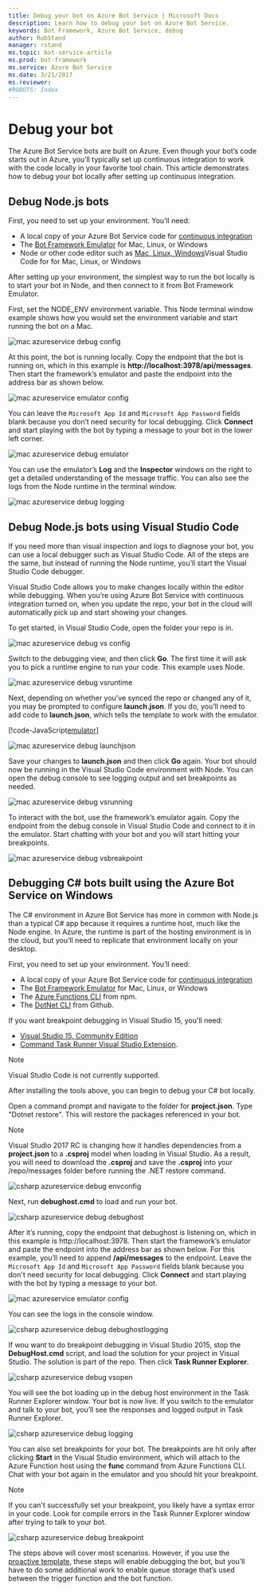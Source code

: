 ```yaml
---
title: Debug your bot on Azure Bot Service | Microsoft Docs
description: Learn how to debug your bot on Azure Bot Service.
keywords: Bot Framework, Azure Bot Service, debug
author: RobStand
manager: rstand
ms.topic: bot-service-article
ms.prod: bot-framework
ms.service: Azure Bot Service
ms.date: 3/21/2017
ms.reviewer:
#ROBOTS: Index
---
```


# Debug your bot

The Azure Bot Service bots are built on Azure. Even though your bot’s code starts out in Azure, you’ll typically set up continuous integration to work with the code locally in your favorite tool chain. This article demonstrates how to debug your bot locally after setting up continuous integration.

## Debug Node.js bots

First, you need to set up your environment. You’ll need:
- A local copy of your Azure Bot Service code for  [continuous integration](~/azure-bot-service/continuous-integration.md)
- The <a href="https://docs.botframework.com/en-us/downloads/" target="_blank">Bot Framework Emulator</a> for Mac, Linux, or Windows</a>
- Node or other code editor such as <a href="https://code.visualstudio.com/" target="_blank">Mac, Linux, Windows</a>Visual Studio Code for <a href="https://code.visualstudio.com/" target="_blank"></a> for Mac, Linux, or Windows

After setting up your environment, the simplest way to run the bot locally is to start your bot in Node, and then connect to it from Bot Framework Emulator. 

First, set the NODE_ENV environment variable. This Node terminal window example shows how you would set the environment variable and start running the bot on a Mac.

![mac azureservice debug config](~/media/mac-azureservice-debug-config.png)

At this point, the bot is running locally. Copy the endpoint that the bot is running on, which in this example is **http://localhost:3978/api/messages**. Then start the framework’s emulator and paste the endpoint into the address bar as shown below.

![mac azureservice emulator config](~/media/mac-azureservice-emulator-config.png)

You can leave the `Microsoft App Id` and `Microsoft App Password` fields blank because you don’t need security for local debugging. Click **Connect** and start playing with the bot by typing a message to your bot in the lower left corner.

![mac azureservice debug emulator](~/media/mac-azureservice-debug-emulator.png)

You can use the emulator’s **Log** and the **Inspector** windows on the right to get a detailed understanding of the message traffic. You can also see the logs from the Node runtime in the terminal window.

![mac azureservice debug logging](~/media/mac-azureservice-debug-logging.png)

## Debug Node.js bots using Visual Studio Code

If you need more than visual inspection and logs to diagnose your bot, you can use a local debugger such as Visual Studio Code. All of the steps are the same, but instead of running the Node runtime, you’ll start the Visual Studio Code debugger.

Visual Studio Code allows you to make changes locally within the editor while debugging. When you’re using Azure Bot Service with continuous integration turned on, when you update the repo, your bot in the cloud will automatically pick up and start showing your changes. 

To get started, in Visual Studio Code, open the folder your repo is in.

![mac azureservice debug vs config](~/media/mac-azureservice-debug-vs-config.png)

Switch to the debugging view, and then click **Go**. The first time it will ask you to pick a runtime engine to run your code. This example uses Node.

![mac azureservice debug vsruntime](~/media/mac-azureservice-debug-vsruntime.png)

Next, depending on whether you’ve synced the repo or changed any of it, you may be prompted to configure **launch.json**. If you do, you’ll need to add code to **launch.json**, which tells the template to work with the emulator.

[!code-JavaScript[emulator](~/includes/code/azure-bot-debug.js#emulator)]

![mac azureservice debug launchjson](~/media/mac-azureservice-debug-launchjson.png)

Save your changes to **launch.json** and then click **Go** again. Your bot should now be running in the Visual Studio Code environment with Node. You can open the debug console to see logging output and set breakpoints as needed.

![mac azureservice debug vsrunning](~/media/mac-azureservice-debug-vsrunning.png)

To interact with the bot, use the framework’s emulator again. Copy the endpoint from the debug console in Visual Studio Code and connect to it in the emulator. Start chatting with your bot and you will start hitting your breakpoints.

![mac azureservice debug vsbreakpoint](~/media/mac-azureservice-debug-vsbreakpoint.png)

## Debugging C&#35; bots built using the Azure Bot Service on Windows

The C# environment in Azure Bot Service has more in common with Node.js than a typical C# app because it requires a runtime host, much like the Node engine. In Azure, the runtime is part of the hosting environment is in the cloud, but you’ll need to replicate that environment locally on your desktop.

First, you need to set up your environment. You’ll need:

- A local copy of your Azure Bot Service code for  [continuous integration](~/azure-bot-service/continuous-integration.md)
- The <a href="https://docs.botframework.com/en-us/downloads/" target="_blank">Bot Framework Emulator</a> for Mac, Linux, or Windows</a>
- The <a href="https://www.npmjs.com/package/azure-functions-cli" target="_blank">Azure Functions CLI</a> from npm.  
- The <a href="https://github.com/dotnet/cli" target="_blank">DotNet CLI</a> from Github.

If you want breakpoint debugging in Visual Studio 15, you'll need:

- <a href="https://www.visualstudio.com/downloads/" target="_blank">Visual Studio 15, Community Edition</a>
- <a href="https://marketplace.visualstudio.com/items?itemName=MadsKristensen.CommandTaskRunner" target="_blank">Command Task Runner Visual Studio Extension</a>.

>[!NOTE]
>Visual Studio Code is not currently supported.

After installing the tools above, you can begin to debug your C# bot locally.

Open a command prompt and navigate to the folder for **project.json**. Type "Dotnet restore". This will restore the packages referenced in your bot.

>[!NOTE]
>Visual Studio 2017 RC is changing how it handles dependencies from a **project.json** to a **.csproj** model when loading in Visual Studio. As a result, you will need to download the **.csproj** and save the **.csproj** into your /repo/messages folder before running the .NET restore command.

![csharp azureservice debug envconfig](~/media/csharp-azureservice-debug-envconfig.png)

Next, run **debughost.cmd** to load and run your bot.

![csharp azureservice debug debughost](~/media/csharp-azureservice-debug-debughost.png)

After it’s running, copy the endpoint that debughost is listening on, which in this example is http://localhost:3978. Then start the framework’s emulator and paste the endpoint into the address bar as shown below. For this example, you’ll need to append **/api/messages** to the endpoint. Leave the `Microsoft App Id` and `Microsoft App Password` fields blank because you don't need security for local debugging. Click **Connect** and start playing with the bot by typing a message to your bot.

![mac azureservice emulator config](~/media/mac-azureservice-emulator-config.png)

You can see the logs in the console window.

![csharp azureservice debug debughostlogging](~/media/csharp-azureservice-debug-debughostlogging.png)

If wou want to do breakpoint debugging in Visual Studio 2015, stop the **DebugHost.cmd** script, and load the solution for your project in Visual Studio. The solution is part of the repo. Then click **Task Runner Explorer**.

![csharp azureservice debug vsopen](~/media/csharp-azureservice-debug-vsopen.png)

You will see the bot loading up in the debug host environment in the Task Runner Explorer window. Your bot is now live. If you switch to the emulator and talk to your bot, you’ll see the responses and logged output in Task Runner Explorer.

![csharp azureservice debug logging](~/media/csharp-azureservice-debug-logging.png)

You can also set breakpoints for your bot. The breakpoints are hit only after clicking **Start** in the Visual Studio environment, which will attach to the Azure Function host  using the **func** command from Azure Functions CLI. Chat with your bot again in the emulator and you should hit your breakpoint.

>[!NOTE]
> If you can't successfully set your breakpoint, you likely have a syntax error in your code. Look for compile errors in the Task Runner Explorer window after trying to talk to your bot.

![csharp azureservice debug breakpoint](~/media/csharp-azureservice-debug-breakpoint.png)

The steps above will cover most scenarios. However, if you use the [proactive template](~/azure-bot-service/proactive-bot.md), these steps will enable debugging the bot, but you’ll have to do some additional work to enable queue storage that’s used between the trigger function and the bot function. 